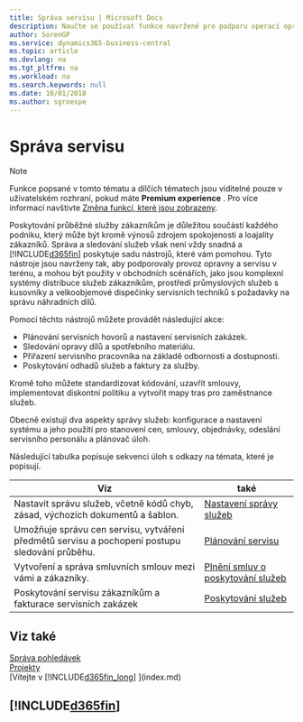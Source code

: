```yaml
---
title: Správa servisu | Microsoft Docs
description: Naučte se používat funkce navržené pro podporu operací opravny a služeb mimo ni.
author: SorenGP
ms.service: dynamics365-business-central
ms.topic: article
ms.devlang: na
ms.tgt_pltfrm: na
ms.workload: na
ms.search.keywords: null
ms.date: 10/01/2018
ms.author: sgroespe
---
```

# <a name="service-management"></a>Správa servisu
> [!NOTE]
> Funkce popsané v tomto tématu a dílčích tématech jsou viditelné pouze v uživatelském rozhraní, pokud máte **Premium experience** . Pro více informací navštivte [Změna funkcí, které jsou zobrazeny](ui-experiences.md).

Poskytování průběžné služby zákazníkům je důležitou součástí každého podniku, který může být kromě výnosů zdrojem spokojenosti a loajality zákazníků. Správa a sledování služeb však není vždy snadná a [!INCLUDE[d365fin](includes/d365fin_md.md)] poskytuje sadu nástrojů, které vám pomohou. Tyto nástroje jsou navrženy tak, aby podporovaly provoz opravny a servisu v terénu, a mohou být použity v obchodních scénářích, jako jsou komplexní systémy distribuce služeb zákazníkům, prostředí průmyslových služeb s kusovníky a velkoobjemové dispečinky servisních techniků s požadavky na správu náhradních dílů.  

 Pomocí těchto nástrojů můžete provádět následující akce:  

* Plánování servisních hovorů a nastavení servisních zakázek.  
* Sledování opravy dílů a spotřebního materiálu.  
* Přiřazení servisního pracovníka na základě odbornosti a dostupnosti.  
* Poskytování odhadů služeb a faktury za služby.  

Kromě toho můžete standardizovat kódování, uzavřít smlouvy, implementovat diskontní politiku a vytvořit mapy tras pro zaměstnance služeb.  

Obecně existují dva aspekty správy služeb: konfigurace a nastavení systému a jeho použití pro stanovení cen, smlouvy, objednávky, odeslání servisního personálu a plánovač úloh.  

Následující tabulka popisuje sekvenci úloh s odkazy na témata, které je popisují.   

|**Viz**|**také**|  
|------------|-------------|  
|Nastavit správu služeb, včetně kódů chyb, zásad, výchozích dokumentů a šablon.|[Nastavení správy služeb](service-setup-service.md)|  
|Umožňuje správu cen servisu, vytváření předmětů servisu a pochopení postupu sledování průběhu.|[Plánování servisu](service-plan-service.md)|  
|Vytvoření a správa smluvních smlouv mezi vámi a zákazníky.|[Plnění smluv o poskytování služeb](service-fulfill-service-contracts.md)|  
|Poskytování servisu zákazníkům a fakturace servisních zakázek|[Poskytování služeb](service-deliver-service.md)|  

## <a name="see-also"></a>Viz také  
[Správa pohledávek](receivables-manage-receivables.md)<x1 />   
[Projekty](projects-how-create-jobs.md)   
[Vítejte v [!INCLUDE[d365fin_long](includes/d365fin_long_md.md)] ](index.md)

## [!INCLUDE[d365fin](includes/free_trial_md.md)]  
